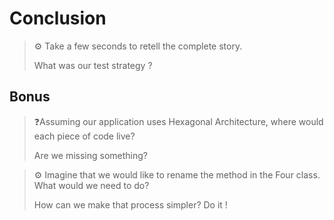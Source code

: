 # Conclusion

> ⚙️ Take a few seconds to retell the complete story.
> 
> What was our test strategy ?

## Bonus 

> ❓Assuming our application uses Hexagonal Architecture, where would each piece of code live?
>
> Are we missing something?

> ⚙️ Imagine that we would like to rename the method in the Four class. What would we need to do?
>
> How can we make that process simpler?
> Do it !